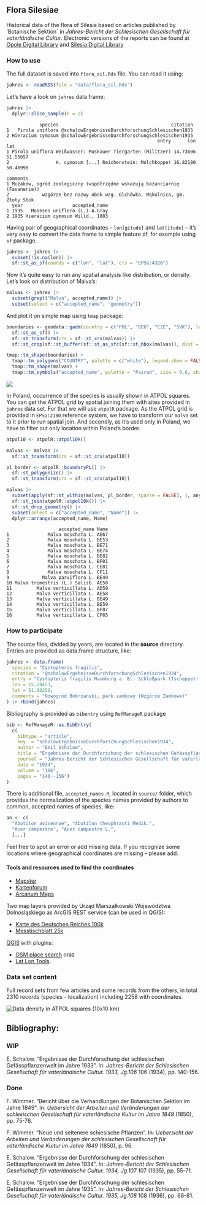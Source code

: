## Flora Silesiae

Historical data of the flora of Silesia based on articles published by
’Botanische Sektion\` in *Jahres-Bericht der Schlesischen Gesellschaft
für vaterländische Cultur*. Electronic versions of the reports can be
found at [Opole Digital
Library](https://www.obc.opole.pl/dlibra/publication/8613#structure) and
[Silesia Digital
Library](https://www.sbc.org.pl/dlibra/publication/11059#structure)

### How to use

The full dataset is saved into `flora_sil.Rds` file. You can read it
using:

``` r
jahres <- readRDS(file = "data/flora_sil.Rds")
```

Let’s have a look on `jahres` data frame:

``` r
jahres |>
  dplyr::slice_sample(n = 2) 
```

                species                                         citation
    1   Pirola uniflora @schalowErgebnisseDurchforschungSchlesischen1935
    2 Hieracium cymosum @schalowErgebnisseDurchforschungSchlesischen1935
                                                           entry      lon      lat
    1 Pirola uniflora Weißwasser: Muskauer Tiergarten (Militzer) 14.73606 51.55657
    2                 H. cymosum [...] Reichenstein: Molchkoppe! 16.82180 50.46998
                                                                        comments
    1 Mużaków, ogród zoologiczny (współrzędne wskazują bażanciarnię (Fasanerie))
    2            wzgórze bez nazwy obok wzg. Olchówka, Mąkolnica, gm. Złoty Stok
      year                  accepted_name
    1 1935   Moneses uniflora (L.) A.Gray
    2 1935 Hieracium cymosum Willd., 1803


Having pair of geographical coordinates – `lon[gitude]` and `lat[itude]`
– it’s very easy to convert the data frame to simple feature df, for
example using `sf` package.

``` r
jahres <- jahres |>
  subset(!is.na(lon)) |>
  sf::st_as_sf(coords = c("lon", "lat"), crs = "EPSG:4326")
```

Now it’s quite easy to run any spatial analysis like distribution, or
density. Let’s look on distribution of Malva’s:

``` r
malvas <- jahres |>
  subset(grepl("Malva", accepted_name)) |>
  subset(select = c("accepted_name", "geometry"))
```

And plot it on simple map using `tmap` package:

``` r
boundaries <- geodata::gadm(country = c("POL", "DEU", "CZE", "SVK"), level=1, path = "../data") |>
  sf::st_as_sf() |>
  sf::st_transform(crs = sf::st_crs(malvas)) |>
  sf::st_crop(sf::st_buffer(sf::st_as_sfc(sf::st_bbox(malvas)), dist = 10000))

tmap::tm_shape(boundaries) +
  tmap::tm_polygons("COUNTRY", palette = c("white"), legend.show = FALSE) +
  tmap::tm_shape(malvas) +
  tmap::tm_symbols("accepted_name", palette = "Paired", size = 0.6, shape = 16, title.col = "")
```

![](tmap-1.png)

In Poland, occurrence of the species is usually shown in ATPOL squares.
You can get the ATPOL grid by spatial joining them with sites provided
in `jahres` data set. For that we will use `atpolR` package. As the
ATPOL grid is provided in `EPSG:2180` reference system, we have to
transform our `malva` set to it prior to run spatial join. And secondly,
as it’s used only in Poland, we have to filter out only location within
Poland’s border.

``` r
atpol10 <- atpolR::atpol10k()

malvas <- malvas |>
  sf::st_transform(crs = sf::st_crs(atpol10))

pl_border <- atpolR::boundaryPL() |>
  sf::st_polygonize() |>
  sf::st_transform(crs = sf::st_crs(atpol10))

malvas |>
  subset(apply(sf::st_within(malvas, pl_border, sparse = FALSE), 1, any)) |>
  sf::st_join(atpolR::atpol10k()) |>
  sf::st_drop_geometry() |>
  subset(select = c("accepted_name", "Name")) |>
  dplyr::arrange(accepted_name, Name)
```

                       accepted_name Name
    1              Malva moschata L. AE67
    2              Malva moschata L. BE53
    3              Malva moschata L. BE71
    4              Malva moschata L. BE74
    5              Malva moschata L. BE82
    6              Malva moschata L. BF01
    7              Malva moschata L. CE81
    8              Malva moschata L. CF11
    9            Malva parviflora L. BE49
    10 Malva trimestris (L.) Salisb. AE58
    11         Malva verticillata L. AD59
    12         Malva verticillata L. AE58
    13         Malva verticillata L. BE49
    14         Malva verticillata L. BE59
    15         Malva verticillata L. BF07
    16         Malva verticillata L. CF65


### How to participate

The source files, divided by years, are located in the **source**
directory. Entries are provided as data.frame structure, like:

``` r
jahres <- data.frame(
  species = "Cystopteris fragilis",
  citation = "@schalowErgebnisseDurchforschungSchlesischen1934",
  entry = "Cystopteris fragilis Naumburg a. B.: Schloßpark (Tscheppe)!; [...]",
  lon = 15.24453, 
  lat = 51.80259,
  comments = "Nowogród Bobrzański, park zamkowy (Wzgórze Zamkowe)"
) |> rbind(jahres)
```

Bibliography is provided as `bibentry` using `RefManageR` package

``` r
bib <- RefManageR::as.BibEntry(
  c(
    bibtype = "article",
    key  = "schalowErgebnisseDurchforschungSchlesischen1934",
    author = "Emil Schalow",
    title = "Ergebnisse der Durchforschung der schlesischen Gefässpflanzenwelt im Jahre 1933",
    journal = "Jahres-Bericht der Schlesischen Gesellschaft für vaterländische Cultur. 1933, Jg.106",
    date = "1934",
    volume = "106", 
    pages = "140--156")
)
```

There is additional file, `accepted_names.R`, located in `source/`
folder, which provides the normalization of the species names provided
by authors to common, accepted names of species, like:

``` r
an <- c(
  "Abutilon avicennae", "Abutilon theophrasti Medik.",
  "Acer campestre", "Acer campestre L.", 
  [...]
```

Feel free to spot an error or add missing data. If you recognize some
locations where geographical coordinates are missing – please add.

#### Tools and resources used to find the coordinates

- [Mapster](http://igrek.amzp.pl/)
- [Kartenforum](https://kartenforum.slub-dresden.de/)
- [Arcanum
  Maps](https://maps.arcanum.com/en/map/europe-19century-secondsurvey/)

Two map layers provided by Urząd Marszałkowski Województwa
Dolnośląskiego as ArcGIS REST service (can be used in QGIS):

- [Karte des Deutschen Reiches
  100k](https://geoportal.dolnyslask.pl/gprest/services/UMWD_DEUTSCHEN_100/MapServer/)
- [Messtischblatt
  25k](https://geoportal.dolnyslask.pl/gprest/services/UMWD_Messtischblat_nowsze/MapServer/)

[QGIS](https://qgis.org) with plugins:

- [OSM place search](https://github.com/xcaeag/Nominatim-Qgis-Plugin)
  oraz
- [Lat Lon
  Tools](https://github.com/NationalSecurityAgency/qgis-latlontools-plugin).

### Data set content

Full record sets from few articles and some records from the others, in
total 2310 records (species - localization) including 2258 with
coordinates.

![Data density in ATPOL squares (10x10 km)](atpol_plot.png)

## Bibliography:

### WIP
E. Schalow. “Ergebnisse der Durchforschung der schlesischen Gefässpflanzenwelt im Jahre 1933”. In:
_Jahres-Bericht der Schlesischen Gesellschaft für vaterländische Cultur. 1933, Jg.106_ 106 (1934), pp. 140-156.

### Done
F. Wimmer. “Bericht über die Verhandlungen der Botanischen Sektion im Jahre 1849”. In: _Uebersicht der
Arbeiten und Veränderungen der schlesischen Gesellschaft für vaterländische Kultur im Jahre 1849_ (1850), pp.
75-76.

F. Wimmer. “Neue und seltenere schiesische Pflanzen”. In: _Uebersicht der Arbeiten und Veränderungen der
schlesischen Gesellschaft für vaterländische Kultur im Jahre 1849_ (1850), p. 96.

E. Schalow. “Ergebnisse der Durchforschung der schlesischen Gefässpflanzenwelt im Jahre 1934”. In:
_Jahres-Bericht der Schlesischen Gesellschaft für vaterländische Cultur. 1934, Jg.107_ 107 (1935), pp. 55-71.

E. Schalow. “Ergebnisse der Durchforschung der schlesischen Gefässpflanzenwelt im Jahre 1935”. In:
_Jahres-Bericht der Schlesischen Gesellschaft für vaterländische Cultur. 1935, Jg.108_ 108 (1936), pp. 66-81.


